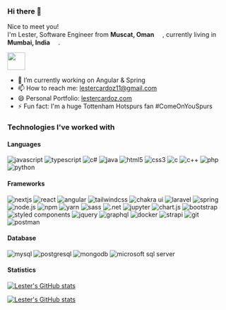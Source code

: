 ### Hi there 👋

<p>Nice to meet you! 
</br>
I'm Lester, Software Engineer from <b>Muscat, Oman</b> <img src="https://image.flaticon.com/icons/svg/197/197635.svg" width="15"/>, currently living in <b>Mumbai, India</b> <img src="https://image.flaticon.com/icons/svg/197/197419.svg" width="15"/>. </p>

<img src="https://emojis.slackmojis.com/emojis/images/1542340462/4965/dabbing.gif?1542340462" width="40"/>

- 🔭 I’m currently working on Angular & Spring
- 📫 How to reach me: lestercardoz11@gmail.com
- 😄 Personal Portfolio: [lestercardoz.com](https://www.lestercardoz.com)
- ⚡ Fun fact: I'm a huge Tottenham Hotspurs fan #ComeOnYouSpurs


### Technologies I've worked with

#### Languages

<p>
<img alt="javascript" src="https://img.shields.io/badge/JavaScript-323330?style=for-the-badge&logo=javascript&logoColor=F7DF1E" />
<img alt="typescript" src="https://img.shields.io/badge/TypeScript-007ACC?style=for-the-badge&logo=typescript&logoColor=white" />
<img alt="c#" src="https://img.shields.io/badge/C%23-239120?style=for-the-badge&logo=c-sharp&logoColor=white" />
<img alt="java" src="https://img.shields.io/badge/Java-ED8B00?style=for-the-badge&logo=java&logoColor=white" />
<img alt="html5" src="https://img.shields.io/badge/HTML5-E34F26?style=for-the-badge&logo=html5&logoColor=white" />
<img alt="css3" src="https://img.shields.io/badge/CSS3-1572B6?style=for-the-badge&logo=css3&logoColor=white" />
<img alt="c" src="https://img.shields.io/badge/C-00599C?style=for-the-badge&logo=c&logoColor=white" />
<img alt="c++" src="https://img.shields.io/badge/C%2B%2B-00599C?style=for-the-badge&logo=c%2B%2B&logoColor=white" />
<img alt="php" src="https://img.shields.io/badge/PHP-777BB4?style=for-the-badge&logo=php&logoColor=white" />
<img alt="python" src="https://img.shields.io/badge/Python-3776AB?style=for-the-badge&logo=python&logoColor=white" />
</p>


#### Frameworks

<p>
<img alt="nextjs" src="https://img.shields.io/badge/next.js-000000?style=for-the-badge&logo=nextdotjs&logoColor=white" />
<img alt="react" src="https://img.shields.io/badge/React-20232A?style=for-the-badge&logo=react&logoColor=61DAFB" />
<img alt="angular" src="https://img.shields.io/badge/Angular-DD0031?style=for-the-badge&logo=angular&logoColor=white" />
<img alt="tailwindcss" src="https://img.shields.io/badge/Tailwind_CSS-38B2AC?style=for-the-badge&logo=tailwind-css&logoColor=white" />
<img alt="chakra ui" src="https://img.shields.io/badge/Chakra--UI-319795?style=for-the-badge&logo=chakra-ui&logoColor=white" />
<img alt="laravel" src="https://img.shields.io/badge/Laravel-FF2D20?style=for-the-badge&logo=laravel&logoColor=white" />
<img alt="spring" src="https://img.shields.io/badge/Spring-6DB33F?style=for-the-badge&logo=spring&logoColor=white" />
<img alt="node.js" src="https://img.shields.io/badge/Node.js-339933?style=for-the-badge&logo=nodedotjs&logoColor=white" />
<img alt="npm" src="https://img.shields.io/badge/npm-CB3837?style=for-the-badge&logo=npm&logoColor=white" />
<img alt="yarn" src="https://img.shields.io/badge/Yarn-2C8EBB?style=for-the-badge&logo=yarn&logoColor=white" />
<img alt="sass" src="https://img.shields.io/badge/Sass-CC6699?style=for-the-badge&logo=sass&logoColor=white" />
<img alt=".net" src="https://img.shields.io/badge/.NET-512BD4?style=for-the-badge&logo=dotnet&logoColor=white" />
<img alt="jupyter" src="https://img.shields.io/badge/Jupyter-F37626.svg?&style=for-the-badge&logo=Jupyter&logoColor=white" />
<img alt="chart.js" src="https://img.shields.io/badge/Chart.js-FF6384?style=for-the-badge&logo=chartdotjs&logoColor=white" />
<img alt="bootstrap" src="https://img.shields.io/badge/Bootstrap-563D7C?style=for-the-badge&logo=bootstrap&logoColor=white" />
<img alt="styled components" src="https://img.shields.io/badge/styled--components-DB7093?style=for-the-badge&logo=styled-components&logoColor=white" />
<img alt="jquery" src="https://img.shields.io/badge/jQuery-0769AD?style=for-the-badge&logo=jquery&logoColor=white" />
<img alt="graphql" src="https://img.shields.io/badge/GraphQl-E10098?style=for-the-badge&logo=graphql&logoColor=white" />
<img alt="docker" src="https://img.shields.io/badge/Docker-2CA5E0?style=for-the-badge&logo=docker&logoColor=white" />
<img alt="strapi" src="https://img.shields.io/badge/strapi-2e7eea?style=for-the-badge&logo=strapi&logoColor=white" />
<img alt="git" src="https://img.shields.io/badge/Git-F05032?style=for-the-badge&logo=git&logoColor=white" />
<img alt="postman" src="https://img.shields.io/badge/Postman-FF6C37?style=for-the-badge&logo=Postman&logoColor=white" />
</p>


#### Database

<p>
<img alt="mysql" src="https://img.shields.io/badge/MySQL-00000F?style=for-the-badge&logo=mysql&logoColor=white" />
<img alt="postgresql" src="https://img.shields.io/badge/PostgreSQL-316192?style=for-the-badge&logo=postgresql&logoColor=white" />
<img alt="mongodb" src="https://img.shields.io/badge/MongoDB-4EA94B?style=for-the-badge&logo=mongodb&logoColor=white" />
<img alt="microsoft sql server" src="https://img.shields.io/badge/Microsoft_SQL_Server-CC2927?style=for-the-badge&logo=microsoft-sql-server&logoColor=white" />
</p>


#### Statistics

[![Lester's GitHub stats](https://github-readme-stats.vercel.app/api?username=lestercardoz11&count_private=true&show_icons=true)](https://github.com/lestercardoz11/lestercardoz.tech)

[![Lester's GitHub stats](https://github-readme-stats.vercel.app/api/top-langs/?username=stark1996&layout=compact)](https://github.com/lestercardoz11/lestercardoz.tech)
